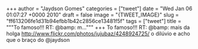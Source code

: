 
+++
author = "Jaydson Gomes"
categories = ["tweet"]
date = "Wed Jan 06 01:07:27 +0000 2010"
draft = false
image = "{TWEET_IMAGE}"
slug = "ff613206fe1d31b94efbb1b42c2856ce13481f5f"
tags = ["tweet"]
title = """To famoso!!! RT: @bamp: m..."""
+++
To famoso!!! RT: @bamp: mais da holga http://www.flickr.com/photos/jujubaz/4248924725/ o dilúvio e acho que o braço do @jaydson
